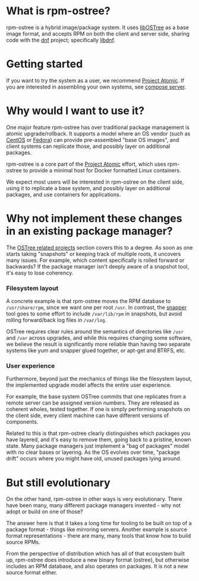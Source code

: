 # What is rpm-ostree?

rpm-ostree is a hybrid image/package system.  It uses
[libOSTree](https://ostree.readthedocs.io/en/latest/) as a base image
format, and accepts RPM on both the client and server side, sharing
code with the [dnf](https://en.wikipedia.org/wiki/DNF_(software)) project;
specifically [libdnf](https://github.com/rpm-software-management/libdnf).

# Getting started

If you want to try the system as a user, we recommend
[Project Atomic](http://www.projectatomic.io/). If you are
interested in assembling your own systems, see
[compose server](manual/compose-server.md).

# Why would I want to use it?

One major feature rpm-ostree has over traditional package management
is atomic upgrade/rollback.  It supports a model where an OS vendor
(such as [CentOS](https://www.centos.org/) or
[Fedora](https://getfedora.org/)) can provide pre-assembled "base OS
images", and client systems can replicate those, and possibly layer on
additional packages.

rpm-ostree is a core part of the [Project Atomic](http://www.projectatomic.io/)
effort, which uses rpm-ostree to provide a minimal host for
Docker formatted Linux containers.

We expect most users will be interested in rpm-ostree on the client
side, using it to replicate a base system, and possibly layer on
additional packages, and use containers for applications.

# Why not implement these changes in an existing package manager?

The [OSTree related projects](https://ostree.readthedocs.io/en/latest/manual/related-projects/)
section covers this to a degree.  As soon as one starts taking
"snapshots" or keeping track of multiple roots, it uncovers many
issues.  For example, which content specifically is rolled forward or
backwards?  If the package manager isn't deeply aware of a snapshot
tool, it's easy to lose coherency.

### Filesystem layout

A concrete example is that rpm-ostree moves the RPM database
to `/usr/share/rpm`, since we want one per root `/usr`.  In contrast,
the [snapper](http://snapper.io/) tool goes to some effort to
include `/var/lib/rpm` in snapshots, but
avoid rolling forward/back log files in `/var/log`.

OSTree requires clear rules around the semantics
of directories like `/usr` and `/var` across upgrades, and
while this requires changing some software, we believe the
result is significantly more reliable than having two separate
systems like yum and snapper glued together, or apt-get and BTRFS,
etc.

### User experience

Furthermore, beyond just the mechanics of things like the filesystem
layout, the implemented upgrade model affects the entire user
experience.

For example, the base system OSTree commits that one replicates from a
remote server can be assigned version numbers.  They are
released as coherent wholes, tested together.  If one is simply
performing snapshots on the client side, every client machine
can have different versions of components.

Related to this is that rpm-ostree clearly distinguishes which
packages you have layered, and it's easy to remove them, going back to
a pristine, known state.  Many package managers just implement a "bag
of packages" model with no clear bases or layering.  As the OS evolves
over time, "package drift" occurs where you might have old, unused
packages lying around.

# But still evolutionary

On the other hand, rpm-ostree in other ways is very evolutionary.
There have been many, many different package managers invented -
why not adopt or build on one of those?

The answer here is that it takes a long time for tooling to be built
on top of a package format - things like mirroring servers.  Another
example is source format representations - there are many, many
tools that know how to build source RPMs.

From the perspective of distribution which has all of that ecosystem
built up, rpm-ostree does introduce a new binary format (ostree), but
otherwise includes an RPM database, and also operates on packages.  It
is not a new source format either.

